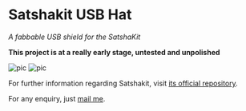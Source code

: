 # Satshakit USB Hat
*A fabbable USB shield for the SatshaKit*

**This project is at a really early stage, untested and unpolished**

<img src="Satshakit-USB-Hat/Media/Satshakit USB Hat - CNC bottom.jpg" alt="pic">
<img src="Satshakit-USB-Hat/Media/Satshakit USB Hat - CNC top.jpg" alt="pic">

For further information regarding Satshakit, visit [its official repository](https://github.com/satshakit/satshakit).

For any enquiry, just [mail me](mailto:antonio_garosi@yahoo.it).
